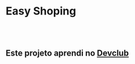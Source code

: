 <h1> Easy Shoping </h1>
<br>
<br>
<h2>Este projeto aprendi no <a href="http://rodolfomori.com.br/devclub">Devclub</a></h2>
